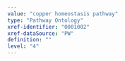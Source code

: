 ```yaml
---
value: "copper homeostasis pathway"
type: "Pathway Ontology"
xref-identifier: "0001002"
xref-dataSource: "PW"
definition: ""
level: "4"
---
```


